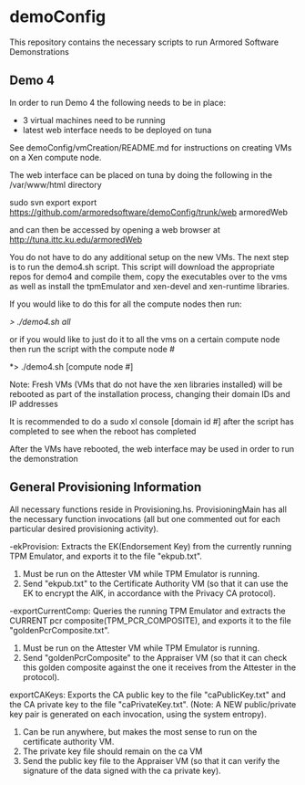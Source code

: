 demoConfig
==========
This repository contains the necessary scripts to run Armored Software Demonstrations


## Demo 4 ##
In order to run Demo 4 the following needs to be in place:

* 3 virtual machines need to be running
* latest web interface needs to be deployed on tuna


See demoConfig/vmCreation/README.md for instructions on 
creating VMs on a Xen compute node.

The web interface can be placed on tuna by doing the following
in the /var/www/html directory

sudo svn export export https://github.com/armoredsoftware/demoConfig/trunk/web armoredWeb

and can then be accessed by opening a web browser at http://tuna.ittc.ku.edu/armoredWeb

You do not have to do any additional setup on the new VMs. The next step is to run
the demo4.sh script. This script will download the appropriate repos for demo4
and compile them, copy the executables over to the vms as well as install the
tpmEmulator and xen-devel and xen-runtime libraries. 

If you would like to do this for all the compute nodes then run:

*> ./demo4.sh all*

or if you would like to just do it to all the vms on a certain compute node
then run the script with the compute node #

*> ./demo4.sh [compute node #]

Note: Fresh VMs (VMs that do not have the xen libraries installed) will be rebooted
as part of the installation process, changing their domain IDs and IP addresses

It is recommended to do a sudo xl console [domain id #] after the script has completed
to see when the reboot has completed

After the VMs have rebooted, the web interface may be used in order to run the demonstration 


## General Provisioning Information ##

All necessary functions reside in Provisioning.hs.  ProvisioningMain has all the necessary function invocations (all but one commented out for each particular desired provisioning activity).

-ekProvision:  Extracts the EK(Endorsement Key) from the currently running TPM Emulator, and exports it to the file "ekpub.txt".  

1) Must be run on the Attester VM while TPM Emulator is running.  
2) Send "ekpub.txt" to the Certificate Authority VM (so that it can use the EK to encrypt the AIK, in accordance with the Privacy CA protocol).

-exportCurrentComp:  Queries the running TPM Emulator and extracts the CURRENT pcr composite(TPM_PCR_COMPOSITE), and exports it to the file "goldenPcrComposite.txt".  

1) Must be run on the Attester VM while TPM Emulator is running.  
2) Send "goldenPcrComposite" to the Appraiser VM (so that it can check this golden composite against the one it receives from the Attester in the protocol).

exportCAKeys:  Exports the CA public key to the file "caPublicKey.txt" and the CA private key to the file "caPrivateKey.txt".  (Note:  A NEW public/private key pair is generated on each invocation, using the system entropy).

1) Can be run anywhere, but makes the most sense to run on the certificate authority VM.
2)  The private key file should remain on the ca VM
3)  Send the public key file to the Appraiser VM (so that it can verify the signature of the data signed with the ca private key).

 
